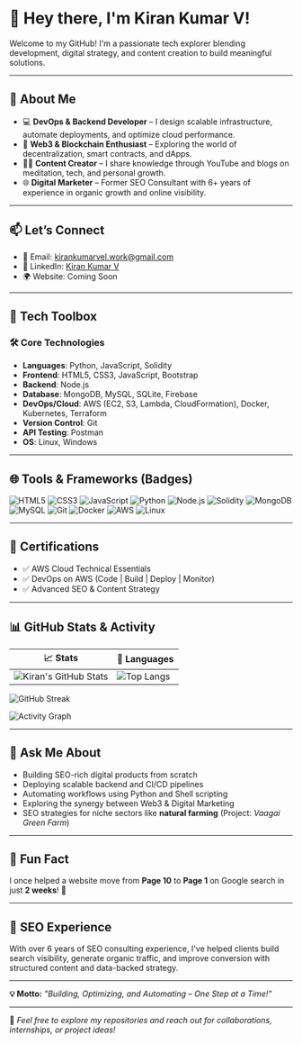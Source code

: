 # 👋 Hey there, I'm Kiran Kumar V!

Welcome to my GitHub! I'm a passionate tech explorer blending development, digital strategy, and content creation to build meaningful solutions.

---

## 🚀 About Me

- 💻 **DevOps & Backend Developer** – I design scalable infrastructure, automate deployments, and optimize cloud performance.
- 🌱 **Web3 & Blockchain Enthusiast** – Exploring the world of decentralization, smart contracts, and dApps.
- 🧘‍♂️ **Content Creator** – I share knowledge through YouTube and blogs on meditation, tech, and personal growth.
- 🌐 **Digital Marketer** – Former SEO Consultant with 6+ years of experience in organic growth and online visibility.

---

## 📫 Let’s Connect

- 📧 Email: [kirankumarvel.work@gmail.com](mailto:kirankumarvel.work@gmail.com)  
- 💼 LinkedIn: [Kiran Kumar V](https://www.linkedin.com/in/kirankumarvel/)  
- 🌍 Website: Coming Soon

---

## 🔧 Tech Toolbox

### 🛠️ Core Technologies

- **Languages**: Python, JavaScript, Solidity  
- **Frontend**: HTML5, CSS3, JavaScript, Bootstrap  
- **Backend**: Node.js  
- **Database**: MongoDB, MySQL, SQLite, Firebase  
- **DevOps/Cloud**: AWS (EC2, S3, Lambda, CloudFormation), Docker, Kubernetes, Terraform  
- **Version Control**: Git  
- **API Testing**: Postman  
- **OS**: Linux, Windows  

---

## 🌐 Tools & Frameworks (Badges)

![HTML5](https://img.shields.io/badge/HTML5-E34F26?style=flat&logo=html5&logoColor=white)
![CSS3](https://img.shields.io/badge/CSS3-1572B6?style=flat&logo=css3&logoColor=white)
![JavaScript](https://img.shields.io/badge/JavaScript-F7DF1E?style=flat&logo=javascript&logoColor=black)
![Python](https://img.shields.io/badge/Python-3776AB?style=flat&logo=python&logoColor=white)
![Node.js](https://img.shields.io/badge/Node.js-339933?style=flat&logo=node.js&logoColor=white)
![Solidity](https://img.shields.io/badge/Solidity-363636?style=flat&logo=solidity&logoColor=white)
![MongoDB](https://img.shields.io/badge/MongoDB-47A248?style=flat&logo=mongodb&logoColor=white)
![MySQL](https://img.shields.io/badge/MySQL-00758F?style=flat&logo=mysql&logoColor=white)
![Git](https://img.shields.io/badge/Git-F05032?style=flat&logo=git&logoColor=white)
![Docker](https://img.shields.io/badge/Docker-2496ED?style=flat&logo=docker&logoColor=white)
![AWS](https://img.shields.io/badge/AWS-232F3E?style=flat&logo=amazon-aws&logoColor=white)
![Linux](https://img.shields.io/badge/Linux-FCC624?style=flat&logo=linux&logoColor=black)

---

## 🎯 Certifications

- ✅ AWS Cloud Technical Essentials  
- ✅ DevOps on AWS (Code | Build | Deploy | Monitor)  
- ✅ Advanced SEO & Content Strategy

---

## 📊 GitHub Stats & Activity

| 📈 Stats | 🧠 Languages |
|--------|-----------|
| ![Kiran's GitHub Stats](https://github-readme-stats.vercel.app/api?username=kirankumarvel&show_icons=true&theme=radical&hide_border=true) | ![Top Langs](https://github-readme-stats.vercel.app/api/top-langs/?username=kirankumarvel&layout=compact&theme=radical&hide_border=true) |

![GitHub Streak](https://streak-stats.demolab.com?user=kirankumarvel&theme=radical&hide_border=true)

![Activity Graph](https://github-readme-activity-graph.vercel.app/graph?username=kirankumarvel&theme=radical&hide_border=true)

---

## 💬 Ask Me About

- Building SEO-rich digital products from scratch  
- Deploying scalable backend and CI/CD pipelines  
- Automating workflows using Python and Shell scripting  
- Exploring the synergy between Web3 & Digital Marketing  
- SEO strategies for niche sectors like **natural farming** (Project: *Vaagai Green Farm*)

---

## 🧠 Fun Fact

I once helped a website move from **Page 10** to **Page 1** on Google search in just **2 weeks**! 🚀

---

## 🧩 SEO Experience

With over 6 years of SEO consulting experience, I've helped clients build search visibility, generate organic traffic, and improve conversion with structured content and data-backed strategy.

---

**💡 Motto:** *"Building, Optimizing, and Automating – One Step at a Time!"*

---

📌 _Feel free to explore my repositories and reach out for collaborations, internships, or project ideas!_  
